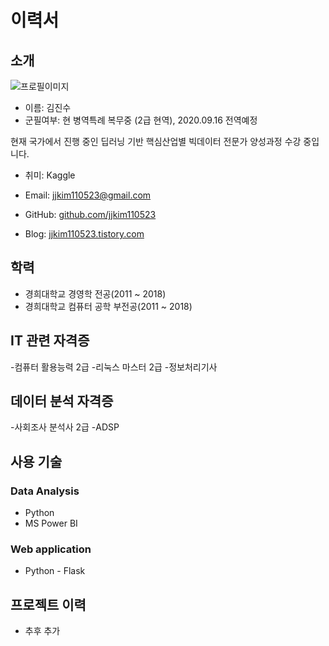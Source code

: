 # 이력서

## 소개
![프로필이미지](https://github.com/jjkim110523/Resume/images/tmp_profile.jpeg)
- 이름: 김진수
- 군필여부: 현 병역특례 복무중 (2급 현역), 2020.09.16 전역예정

현재 국가에서 진행 중인 딥러닝 기반 핵심산업별 빅데이터 전문가 양성과정 수강 중입니다.<br/>

- 취미: Kaggle

- Email: jjkim110523@gmail.com
- GitHub: [github.com/jjkim110523](https://github.com/jjkim110523)
- Blog: [jjkim110523.tistory.com](https://jjkim110523.tistory.com/)


## 학력
- 경희대학교 경영학 전공(2011 ~ 2018)
- 경희대학교 컴퓨터 공학 부전공(2011 ~ 2018)

## IT 관련 자격증
-컴퓨터 활용능력 2급
-리눅스 마스터 2급
-정보처리기사

## 데이터 분석 자격증
-사회조사 분석사 2급
-ADSP

## 사용 기술
### Data Analysis
- Python
- MS Power BI

### Web application
- Python - Flask

## 프로젝트 이력
- 추후 추가 
